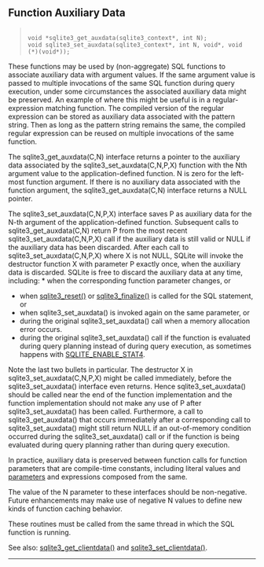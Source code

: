 ## Function Auxiliary Data




> ```
> 
> void *sqlite3_get_auxdata(sqlite3_context*, int N);
> void sqlite3_set_auxdata(sqlite3_context*, int N, void*, void (*)(void*));
> 
> ```



These functions may be used by (non\-aggregate) SQL functions to
associate auxiliary data with argument values. If the same argument
value is passed to multiple invocations of the same SQL function during
query execution, under some circumstances the associated auxiliary data
might be preserved. An example of where this might be useful is in a
regular\-expression matching function. The compiled version of the regular
expression can be stored as auxiliary data associated with the pattern string.
Then as long as the pattern string remains the same,
the compiled regular expression can be reused on multiple
invocations of the same function.


The sqlite3\_get\_auxdata(C,N) interface returns a pointer to the auxiliary data
associated by the sqlite3\_set\_auxdata(C,N,P,X) function with the Nth argument
value to the application\-defined function. N is zero for the left\-most
function argument. If there is no auxiliary data
associated with the function argument, the sqlite3\_get\_auxdata(C,N) interface
returns a NULL pointer.


The sqlite3\_set\_auxdata(C,N,P,X) interface saves P as auxiliary data for the
N\-th argument of the application\-defined function. Subsequent
calls to sqlite3\_get\_auxdata(C,N) return P from the most recent
sqlite3\_set\_auxdata(C,N,P,X) call if the auxiliary data is still valid or
NULL if the auxiliary data has been discarded.
After each call to sqlite3\_set\_auxdata(C,N,P,X) where X is not NULL,
SQLite will invoke the destructor function X with parameter P exactly
once, when the auxiliary data is discarded.
SQLite is free to discard the auxiliary data at any time, including: * when the corresponding function parameter changes, or
* when [sqlite3\_reset()](#sqlite3_reset) or [sqlite3\_finalize()](#sqlite3_finalize) is called for the
SQL statement, or
* when sqlite3\_set\_auxdata() is invoked again on the same
parameter, or
* during the original sqlite3\_set\_auxdata() call when a memory
allocation error occurs.
* during the original sqlite3\_set\_auxdata() call if the function
is evaluated during query planning instead of during query execution,
as sometimes happens with [SQLITE\_ENABLE\_STAT4](compile.html#enable_stat4).



Note the last two bullets in particular. The destructor X in
sqlite3\_set\_auxdata(C,N,P,X) might be called immediately, before the
sqlite3\_set\_auxdata() interface even returns. Hence sqlite3\_set\_auxdata()
should be called near the end of the function implementation and the
function implementation should not make any use of P after
sqlite3\_set\_auxdata() has been called. Furthermore, a call to
sqlite3\_get\_auxdata() that occurs immediately after a corresponding call
to sqlite3\_set\_auxdata() might still return NULL if an out\-of\-memory
condition occurred during the sqlite3\_set\_auxdata() call or if the
function is being evaluated during query planning rather than during
query execution.


In practice, auxiliary data is preserved between function calls for
function parameters that are compile\-time constants, including literal
values and [parameters](lang_expr.html#varparam) and expressions composed from the same.


The value of the N parameter to these interfaces should be non\-negative.
Future enhancements may make use of negative N values to define new
kinds of function caching behavior.


These routines must be called from the same thread in which
the SQL function is running.


See also: [sqlite3\_get\_clientdata()](#sqlite3_get_clientdata) and [sqlite3\_set\_clientdata()](#sqlite3_get_clientdata).




---


